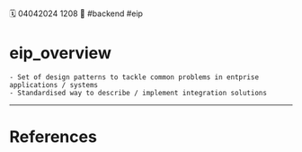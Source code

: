 🗓️ 04042024 1208
📎 #backend #eip

# eip_overview

```ad-info
- Set of design patterns to tackle common problems in entprise applications / systems
- Standardised way to describe / implement integration solutions
```

---

# References

